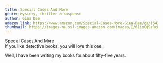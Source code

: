 ```yaml
---
title: Special Cases And More
genre: Mystery, Thriller & Suspense
author: Gina Dee
amazon_link: https://www.amazon.com/Special-Cases-More-Gina-Dee/dp/1643454528/ref=tmm_pap_swatch_0?_encoding=UTF8&qid=1643374565&sr=8-1
thumbnail: https://images-na.ssl-images-amazon.com/images/I/61ixOQSzRcL.jpg
---
```

Special Cases And More\
If you like detective books, you will love this one.

Well, I have been writing my books for about fifty-five years.